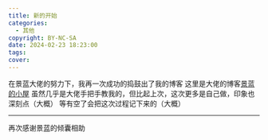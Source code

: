 ```yaml
---
title: 新的开始
categories:
  - 其他
copyright: BY-NC-SA
date: 2024-02-23 18:23:00
tags:
cover:
---
```


在景蓝大佬的努力下，我再一次成功的捣鼓出了我的博客
这里是大佬的博客[景蓝的小屋](https://www.yurik.cafe/ "超级有实力的一位")
虽然几乎是大佬手把手教我的，但比起上次，这次更多是自己做，印象也深刻点（大概）
等有空了会把这次过程记下来的（大概）

---

再次感谢景蓝的倾囊相助
